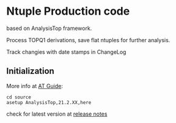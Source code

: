 # Ntuple Production code

based on AnalysisTop framework.

Process TOPQ1 derivations, save flat ntuples for further analysis.

Track changies with date stamps in ChangeLog



## Initialization
More info at [AT Guide](https://twiki.cern.ch/twiki/bin/viewauth/AtlasProtected/TopxAODStartGuideR21#Introduction):
```
cd source
asetup AnalysisTop,21.2.XX,here
```
check for latest version at [release notes](https://twiki.cern.ch/twiki/bin/view/AtlasProtected/AnalysisTop21)
